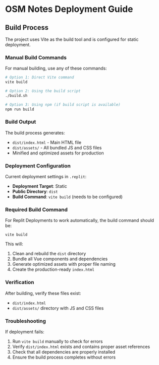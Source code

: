 # OSM Notes Deployment Guide

## Build Process

The project uses Vite as the build tool and is configured for static deployment.

### Manual Build Commands

For manual building, use any of these commands:
```bash
# Option 1: Direct Vite command
vite build

# Option 2: Using the build script
./build.sh

# Option 3: Using npm (if build script is available)
npm run build
```

### Build Output

The build process generates:
- `dist/index.html` - Main HTML file
- `dist/assets/` - All bundled JS and CSS files
- Minified and optimized assets for production

### Deployment Configuration

Current deployment settings in `.replit`:
- **Deployment Target**: Static
- **Public Directory**: `dist`
- **Build Command**: `vite build` (needs to be configured)

### Required Build Command

For Replit Deployments to work automatically, the build command should be:
```
vite build
```

This will:
1. Clean and rebuild the `dist` directory
2. Bundle all Vue components and dependencies
3. Generate optimized assets with proper file naming
4. Create the production-ready `index.html`

### Verification

After building, verify these files exist:
- `dist/index.html`
- `dist/assets/` directory with JS and CSS files

### Troubleshooting

If deployment fails:
1. Run `vite build` manually to check for errors
2. Verify `dist/index.html` exists and contains proper asset references
3. Check that all dependencies are properly installed
4. Ensure the build process completes without errors